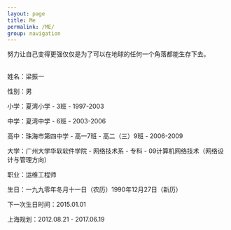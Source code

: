 ```yaml
---
layout: page
title: Me
permalink: /ME/
group: navigation
---
```


努力让自己变得更强仅仅是为了可以在地球的任何一个角落都能生存下去。
<br><br>

姓名：梁振一

性别：男

小学：夏湾小学 - 3班 - 1997-2003

中学：夏湾中学 - 6班 - 2003-2006

高中：珠海市第四中学 - 高一7班 - 高二（三）9班 - 2006-2009

大学：广州大学华软软件学院 - 网络技术系 - 专科 - 09计算机网络技术（网络设计与管理方向）

职业：运维工程师

生日：一九九零年冬月十一日（农历）1990年12月27日（新历）

下一次生日时间：2015.01.01

上海规划：2012.08.21 - 2017.06.19